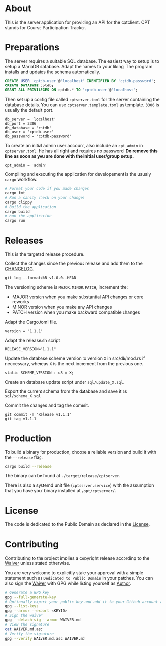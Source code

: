 About
=====

This is the server application for providing an API for the cptclient. CPT stands for Course Participation Tracker.

Preparations
============

The server requires a suitable SQL database. The easiest way to setup is to setup a MariaDB database. Adapt the names to your liking. The program installs and updates the schema automatically.

```SQL
CREATE USER 'cptdb-user'@'localhost' IDENTIFIED BY 'cptdb-password';
CREATE DATABASE cptdb;
GRANT ALL PRIVILEGES ON cptdb.* TO 'cptdb-user'@'localhost';
```

Then set up a config file called `cptserver.toml` for the server containing the database details. You can use `cptserver.template.toml` as template. `3306` is usually the default port.

```
db_server = 'localhost'
db_port = 3306
db_database = 'cptdb'
db_user = 'cptdb-user'
db_password = 'cptdb-password'
```

To create an initial admin user account, also include an `cpt_admin` in `cptserver.toml`. He has all right and requires no password. **Do remove this line as soon as you are done with the initial user/group setup.**

```
cpt_admin = 'admin'
```

Compiling and executing the application for developement is the usualy `cargo` workflow.

```bash
# Format your code if you made changes
cargo fmt
# Run a sanity check on your changes
cargo clippy
# Build the application
cargo build
# Run the application
cargo run
```

Releases
========

This is the targeted release procedure.

Collect the changes since the previous release and add them to the [CHANGELOG](CHANGELOG.md).
```
git log --format=%B v1.0.0..HEAD
```

The versioning scheme is `MAJOR.MINOR.PATCH`, increment the:
- MAJOR version when you make substantial API changes or core reworks
- MINOR version when you make any API changes
- PATCH version when you make backward compatible changes

Adapt the Cargo.toml file.

```
version = "1.1.1"
```

Adapt the release.sh script
```
RELEASE_VERSION="1.1.1"
```

Update the database scheme version to version `X` in src/db/mod.rs if neccessary, whereas `X` is the next increment from the previous one.

```
static SCHEME_VERSION : u8 = X;
```

Create an database update script under `sql/update_X.sql`.

Export the current schema from the database and save it as `sql/schema_X.sql`

Commit the changes and tag the commit.

```
git commit -m "Release v1.1.1"
git tag v1.1.1
```

Production
==========

To build a binary for production, choose a reliable version and build it with the `--release` flag.

```bash
cargo build --release
```

The binary can be found at `./target/release/cptserver`.

There is also a systemd unit file (`cptserver.service`) with the assumption that you have your binary
installed at `/opt/cptserver/`.

License
=======

The code is dedicated to the Public Domain as declared in the [License](LICENSE.md).

Contributing
============

Contributing to the project implies a copyright release according to the [Waiver](WAIVER.md) unless 
stated otherwise.

You are very welcome to explicitly state your approval with a simple statement such as
`Dedicated to Public Domain` in your patches. You can also sign the [Waiver](WAIVER.md) with GPG
while listing yourself as [Author](AUTHORS.md).

```bash
# Generate a GPG key
gpg --full-generate-key
# Optionally export your public key and add it to your Github account and/or a keyserver.
gpg --list-keys
gpg --armor --export <KEYID>
# Sign the waiver
gpg --detach-sig --armor WAIVER.md
# View the signature
cat WAIVER.md.asc
# Verify the signature
gpg --verify WAIVER.md.asc WAIVER.md
```

